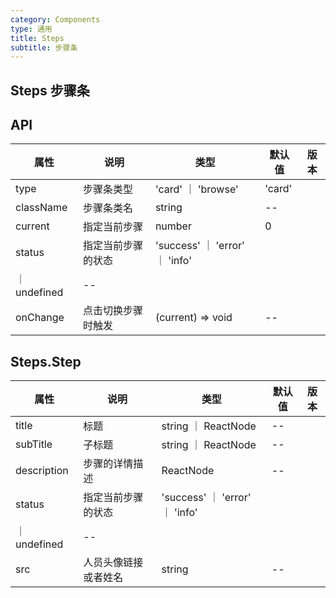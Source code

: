 ```yaml
---
category: Components
type: 通用
title: Steps
subtitle: 步骤条
---
```



## Steps 步骤条

## API

| 属性 | 说明 | 类型 | 默认值 | 版本 |
| --- | --- | --- | --- | --- |
|type| 步骤条类型| 'card' ｜ 'browse' | 'card'|
|className|步骤条类名| string |--|
|current|指定当前步骤|number| 0|
|status|指定当前步骤的状态|'success' ｜ 'error' ｜ 'info' 
｜ undefined|--|
|onChange|点击切换步骤时触发|(current) => void| --|


## Steps.Step 

| 属性 | 说明 | 类型 | 默认值 | 版本 |
| --- | --- | --- | --- | --- |
|title|标题| string ｜ ReactNode|--|
|subTitle|子标题| string ｜ ReactNode | --|
|description|步骤的详情描述| ReactNode|--|
|status| 指定当前步骤的状态|'success' ｜ 'error' ｜ 'info' 
｜ undefined|--|
|src| 人员头像链接 或者姓名 | string | --|